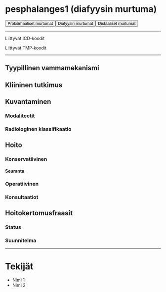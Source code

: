 # pesphalanges1 (diafyysin murtuma)

<button id="pesphalanges1_proksimaalinen">Proksimaaliset murtumat</button><button id="pesphalanges1_diafyysi">Diafyysin murtumat</button><button id="pesphalanges1_distaalinen">Distaaliset murtumat</button>

---

Liittyvät ICD-koodit
>
	
Liittyvät TMP-koodit
>

---

## Tyypillinen vammamekanismi

## Kliininen tutkimus

## Kuvantaminen
### Modaliteetit
### Radiologinen klassifikaatio

## Hoito
### Konservatiivinen
#### Seuranta
### Operatiivinen
### Konsultaatiot

## Hoitokertomusfraasit
### Status
### Suunnitelma

---
# Tekijät
- Nimi 1
- Nimi 2